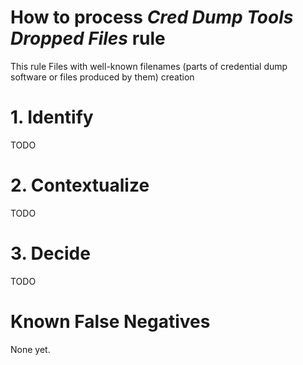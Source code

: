 # How to process *Cred Dump Tools Dropped Files* rule
This rule Files with well-known filenames (parts of credential dump software or files produced by them) creation

# 1. Identify
TODO

# 2. Contextualize
TODO

# 3. Decide
TODO

# Known False Negatives
None yet.
